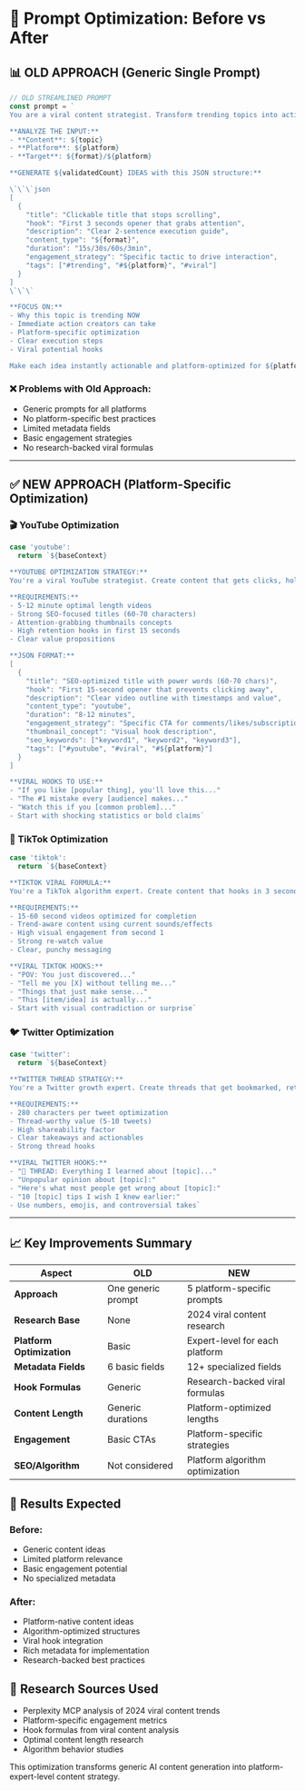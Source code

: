 # 🔄 Prompt Optimization: Before vs After

## 📊 **OLD APPROACH** (Generic Single Prompt)

```javascript
// OLD STREAMLINED PROMPT
const prompt = `
You are a viral content strategist. Transform trending topics into actionable content ideas that creators can start making in 30 minutes.

**ANALYZE THE INPUT:**
- **Content**: ${topic}
- **Platform**: ${platform}  
- **Target**: ${format}/${platform}

**GENERATE ${validatedCount} IDEAS with this JSON structure:**

\`\`\`json
[
  {
    "title": "Clickable title that stops scrolling",
    "hook": "First 3 seconds opener that grabs attention",
    "description": "Clear 2-sentence execution guide",
    "content_type": "${format}",
    "duration": "15s/30s/60s/3min",
    "engagement_strategy": "Specific tactic to drive interaction",
    "tags": ["#trending", "#${platform}", "#viral"]
  }
]
\`\`\`

**FOCUS ON:**
- Why this topic is trending NOW
- Immediate action creators can take
- Platform-specific optimization
- Clear execution steps
- Viral potential hooks

Make each idea instantly actionable and platform-optimized for ${platform}.`
```

### ❌ **Problems with Old Approach:**
- Generic prompts for all platforms
- No platform-specific best practices
- Limited metadata fields
- Basic engagement strategies
- No research-backed viral formulas

---

## ✅ **NEW APPROACH** (Platform-Specific Optimization)

### **🎬 YouTube Optimization**
```javascript
case 'youtube':
  return `${baseContext}

**YOUTUBE OPTIMIZATION STRATEGY:**
You're a viral YouTube strategist. Create content that gets clicks, holds attention, and drives engagement.

**REQUIREMENTS:**
- 5-12 minute optimal length videos
- Strong SEO-focused titles (60-70 characters)
- Attention-grabbing thumbnails concepts
- High retention hooks in first 15 seconds
- Clear value propositions

**JSON FORMAT:**
[
  {
    "title": "SEO-optimized title with power words (60-70 chars)",
    "hook": "First 15-second opener that prevents clicking away",
    "description": "Clear video outline with timestamps and value",
    "content_type": "youtube",
    "duration": "8-12 minutes",
    "engagement_strategy": "Specific CTA for comments/likes/subscriptions",
    "thumbnail_concept": "Visual hook description",
    "seo_keywords": ["keyword1", "keyword2", "keyword3"],
    "tags": ["#youtube", "#viral", "#${platform}"]
  }
]

**VIRAL HOOKS TO USE:**
- "If you like [popular thing], you'll love this..."
- "The #1 mistake every [audience] makes..."
- "Watch this if you [common problem]..."
- Start with shocking statistics or bold claims`
```

### **🎵 TikTok Optimization**
```javascript
case 'tiktok':
  return `${baseContext}

**TIKTOK VIRAL FORMULA:**
You're a TikTok algorithm expert. Create content that hooks in 3 seconds and drives completion rates.

**REQUIREMENTS:**
- 15-60 second videos optimized for completion
- Trend-aware content using current sounds/effects
- High visual engagement from second 1
- Strong re-watch value
- Clear, punchy messaging

**VIRAL TIKTOK HOOKS:**
- "POV: You just discovered..."
- "Tell me you [X] without telling me..."
- "Things that just make sense..."
- "This [item/idea] is actually..."
- Start with visual contradiction or surprise`
```

### **🐦 Twitter Optimization**
```javascript
case 'twitter':
  return `${baseContext}

**TWITTER THREAD STRATEGY:**
You're a Twitter growth expert. Create threads that get bookmarked, retweeted, and drive followers.

**REQUIREMENTS:**
- 280 characters per tweet optimization
- Thread-worthy value (5-10 tweets)
- High shareability factor
- Clear takeaways and actionables
- Strong thread hooks

**VIRAL TWITTER HOOKS:**
- "🧵 THREAD: Everything I learned about [topic]..."
- "Unpopular opinion about [topic]:"
- "Here's what most people get wrong about [topic]:"
- "10 [topic] tips I wish I knew earlier:"
- Use numbers, emojis, and controversial takes`
```

---

## 📈 **Key Improvements Summary**

| Aspect | **OLD** | **NEW** |
|--------|---------|---------|
| **Approach** | One generic prompt | 5 platform-specific prompts |
| **Research Base** | None | 2024 viral content research |
| **Platform Optimization** | Basic | Expert-level for each platform |
| **Metadata Fields** | 6 basic fields | 12+ specialized fields |
| **Hook Formulas** | Generic | Research-backed viral formulas |
| **Content Length** | Generic durations | Platform-optimized lengths |
| **Engagement** | Basic CTAs | Platform-specific strategies |
| **SEO/Algorithm** | Not considered | Platform algorithm optimization |

## 🎯 **Results Expected**

### **Before:**
- Generic content ideas
- Limited platform relevance
- Basic engagement potential
- No specialized metadata

### **After:**
- Platform-native content ideas
- Algorithm-optimized structures
- Viral hook integration
- Rich metadata for implementation
- Research-backed best practices

## 🔬 **Research Sources Used**
- Perplexity MCP analysis of 2024 viral content trends
- Platform-specific engagement metrics
- Hook formulas from viral content analysis
- Optimal content length research
- Algorithm behavior studies

This optimization transforms generic AI content generation into platform-expert-level content strategy. 